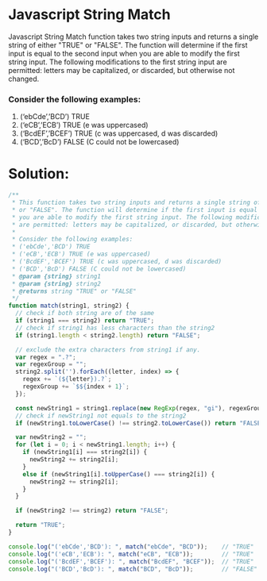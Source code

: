 # Javascript String Match

Javascript String Match function takes two string inputs and returns a single string of either "TRUE"
or "FALSE". The function will determine if the first input is equal to the second input when
you are able to modify the first string input. The following modifications to the first string input
are permitted: letters may be capitalized, or discarded, but otherwise not changed.

### Consider the following examples:

1. (‘ebCde’,’BCD’) TRUE
2. (‘eCB’,’ECB’) TRUE (e was uppercased)
3. (‘BcdEF’,’BCEF’) TRUE (c was uppercased, d was discarded)
4. (‘BCD’,’BcD’) FALSE (C could not be lowercased)

# Solution:

```js
/**
 * This function takes two string inputs and returns a single string of either "TRUE"
 * or "FALSE". The function will determine if the first input is equal to the second input when
 * you are able to modify the first string input. The following modifications to the first string input
 * are permitted: letters may be capitalized, or discarded, but otherwise not changed.  
 * 
 * Consider the following examples:  
 * ('ebCde','BCD') TRUE  
 * ('eCB','ECB') TRUE (e was uppercased)  
 * ('BcdEF','BCEF') TRUE (c was uppercased, d was discarded)  
 * ('BCD','BcD') FALSE (C could not be lowercased)  
 * @param {string} string1 
 * @param {string} string2 
 * @returns string "TRUE" or "FALSE"
 */
function match(string1, string2) {
  // check if both string are of the same
  if (string1 === string2) return "TRUE";
  // check if string1 has less characters than the string2
  if (string1.length < string2.length) return "FALSE";

  // exclude the extra characters from string1 if any.
  var regex = ".?";
  var regexGroup = "";
  string2.split('').forEach((letter, index) => {
    regex += `(${letter}).?`;
    regexGroup += `$${index + 1}`;
  });

  const newString1 = string1.replace(new RegExp(regex, "gi"), regexGroup);
  // check if newString1 not equals to the string2
  if (newString1.toLowerCase() !== string2.toLowerCase()) return "FALSE";

  var newString2 = "";
  for (let i = 0; i < newString1.length; i++) {
    if (newString1[i] === string2[i]) {
      newString2 += string2[i];
    }
    else if (newString1[i].toUpperCase() === string2[i]) {
      newString2 += string2[i];
    }
  }

  if (newString2 !== string2) return "FALSE";

  return "TRUE";
}

console.log("('ebCde','BCD'): ", match("ebCde", "BCD"));    // "TRUE"
console.log("('eCB','ECB'): ", match("eCB", "ECB"));        // "TRUE"
console.log("('BcdEF','BCEF'): ", match("BcdEF", "BCEF"));  // "TRUE"
console.log("('BCD','BcD'): ", match("BCD", "BcD"));        // "FALSE"
```
